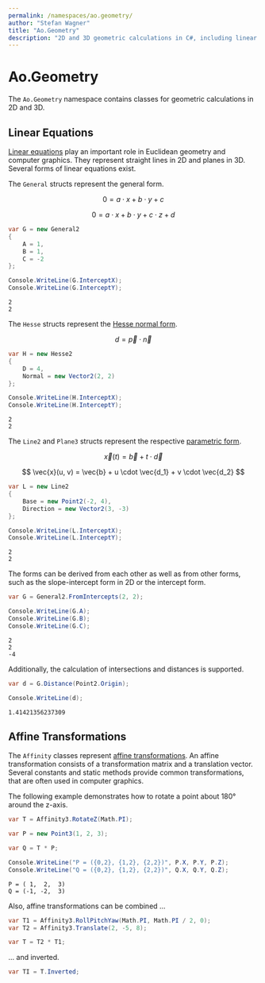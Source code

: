 ```yaml
---
permalink: /namespaces/ao.geometry/
author: "Stefan Wagner"
title: "Ao.Geometry"
description: "2D and 3D geometric calculations in C#, including linear equations and affine transformations."
---
```


# Ao.Geometry

The `Ao.Geometry` namespace contains classes for geometric calculations in 2D and 3D.

## Linear Equations

[Linear equations](https://en.wikipedia.org/wiki/Linear_equation) play an important role in Euclidean geometry and computer graphics. They represent straight lines in 2D and planes in 3D. Several forms of linear equations exist.

The `General` structs represent the general form.

$$ 0 = a \cdot x + b \cdot y + c $$

$$ 0 = a \cdot x + b \cdot y + c \cdot z + d $$

```csharp
var G = new General2
{
    A = 1,
    B = 1,
    C = -2
};

Console.WriteLine(G.InterceptX);
Console.WriteLine(G.InterceptY);
```

```console
2
2
```

The `Hesse` structs represent the [Hesse normal form](https://en.wikipedia.org/wiki/Hesse_normal_form).

$$ d = \vec{p}\cdot\vec{n} $$

```csharp
var H = new Hesse2
{
    D = 4,
    Normal = new Vector2(2, 2)
};

Console.WriteLine(H.InterceptX);
Console.WriteLine(H.InterceptY);
```

```console
2
2
```

The `Line2` and `Plane3` structs represent the respective [parametric form](https://en.wikipedia.org/wiki/Parametric_equation).

$$ \vec{x}(t) = \vec{b} + t \cdot \vec{d} $$

$$ \vec{x}(u, v) = \vec{b} + u \cdot \vec{d_1} + v \cdot \vec{d_2} $$

```csharp
var L = new Line2
{
    Base = new Point2(-2, 4),
    Direction = new Vector2(3, -3)
};

Console.WriteLine(L.InterceptX);
Console.WriteLine(L.InterceptY);
```

```console
2
2
```

The forms can be derived from each other as well as from other forms, such as the slope-intercept form in 2D or the intercept form.

```csharp
var G = General2.FromIntercepts(2, 2);

Console.WriteLine(G.A);
Console.WriteLine(G.B);
Console.WriteLine(G.C);
```

```console
2
2
-4
```

Additionally, the calculation of intersections and distances is supported.

```csharp
var d = G.Distance(Point2.Origin);

Console.WriteLine(d);
```

```console
1.41421356237309
```

## Affine Transformations

The `Affinity` classes represent [affine transformations](https://en.wikipedia.org/wiki/Affine_transformation). An affine transformation consists of a transformation matrix and a translation vector. Several constants and static methods provide common transformations, that are often used in computer graphics.

The following example demonstrates how to rotate a point about 180° around the z-axis.

```csharp
var T = Affinity3.RotateZ(Math.PI);

var P = new Point3(1, 2, 3);

var Q = T * P;

Console.WriteLine("P = ({0,2}, {1,2}, {2,2})", P.X, P.Y, P.Z);
Console.WriteLine("Q = ({0,2}, {1,2}, {2,2})", Q.X, Q.Y, Q.Z);
```

```console
P = ( 1,  2,  3)
Q = (-1, -2,  3)
```

Also, affine transformations can be combined ...

```csharp
var T1 = Affinity3.RollPitchYaw(Math.PI, Math.PI / 2, 0);
var T2 = Affinity3.Translate(2, -5, 8);

var T = T2 * T1;
```

... and inverted.

```csharp
var TI = T.Inverted;
```
